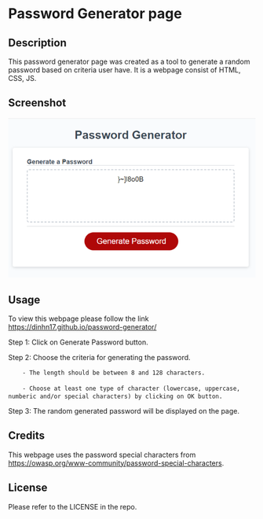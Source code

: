 # Password Generator page

## Description

This password generator page was created as a tool to generate a random password based on criteria user have. It is a webpage consist of HTML, CSS, JS.

## Screenshot

![Screenshot](./assets/images/Screenshot.PNG)

## Usage

To view this webpage please follow the link https://dinhn17.github.io/password-generator/

Step 1: Click on Generate Password button.

Step 2: Choose the criteria for generating the password.
        
        - The length should be between 8 and 128 characters.
        
        - Choose at least one type of character (lowercase, uppercase, numberic and/or special characters) by clicking on OK button.

Step 3: The random generated password will be displayed on the page.

## Credits

This webpage uses the password special characters from https://owasp.org/www-community/password-special-characters.

## License

Please refer to the LICENSE in the repo.
